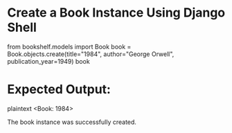# Create a Book Instance Using Django Shell


from bookshelf.models import Book
book = Book.objects.create(title="1984", author="George Orwell", publication_year=1949)
book

# Expected Output:
plaintext
<Book: 1984>


The book instance was successfully created.
